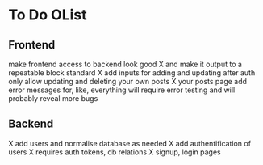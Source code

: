# To Do OList

## Frontend

make frontend access to backend look good
X    and make it output to a repeatable block standard
X add inputs for adding and updating
after auth
    only allow updating and deleting your own posts
X    your posts page
add error messages for, like, everything
    will require error testing and will probably reveal more bugs

## Backend

X add users and normalise database as needed
X add authentification of users
X    requires auth tokens, db relations
X    signup, login pages
